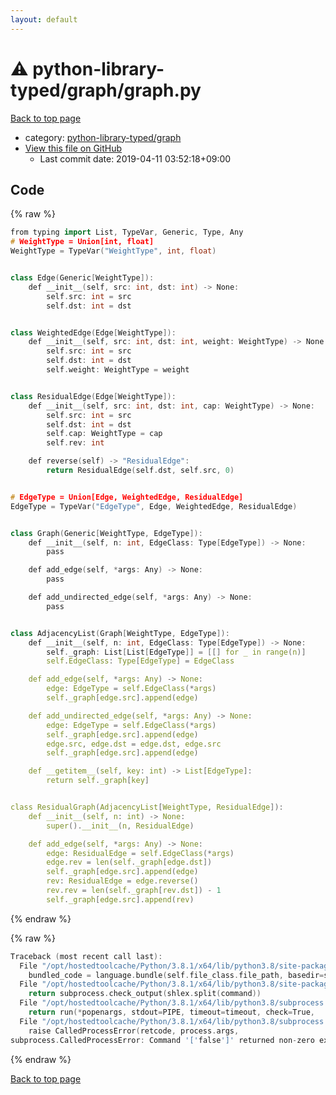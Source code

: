 ```yaml
---
layout: default
---
```


<!-- mathjax config similar to math.stackexchange -->
<script type="text/javascript" async
  src="https://cdnjs.cloudflare.com/ajax/libs/mathjax/2.7.5/MathJax.js?config=TeX-MML-AM_CHTML">
</script>
<script type="text/x-mathjax-config">
  MathJax.Hub.Config({
    TeX: { equationNumbers: { autoNumber: "AMS" }},
    tex2jax: {
      inlineMath: [ ['$','$'] ],
      processEscapes: true
    },
    "HTML-CSS": { matchFontHeight: false },
    displayAlign: "left",
    displayIndent: "2em"
  });
</script>

<script type="text/javascript" src="https://cdnjs.cloudflare.com/ajax/libs/jquery/3.4.1/jquery.min.js"></script>
<script src="https://cdn.jsdelivr.net/npm/jquery-balloon-js@1.1.2/jquery.balloon.min.js" integrity="sha256-ZEYs9VrgAeNuPvs15E39OsyOJaIkXEEt10fzxJ20+2I=" crossorigin="anonymous"></script>
<script type="text/javascript" src="../../../assets/js/copy-button.js"></script>
<link rel="stylesheet" href="../../../assets/css/copy-button.css" />


# :warning: python-library-typed/graph/graph.py

<a href="../../../index.html">Back to top page</a>

* category: <a href="../../../index.html#e3e389e7cc07e0499572b6cf762b37a8">python-library-typed/graph</a>
* <a href="{{ site.github.repository_url }}/blob/master/python-library-typed/graph/graph.py">View this file on GitHub</a>
    - Last commit date: 2019-04-11 03:52:18+09:00




## Code

<a id="unbundled"></a>
{% raw %}
```cpp
from typing import List, TypeVar, Generic, Type, Any
# WeightType = Union[int, float]
WeightType = TypeVar("WeightType", int, float)


class Edge(Generic[WeightType]):
    def __init__(self, src: int, dst: int) -> None:
        self.src: int = src
        self.dst: int = dst


class WeightedEdge(Edge[WeightType]):
    def __init__(self, src: int, dst: int, weight: WeightType) -> None:
        self.src: int = src
        self.dst: int = dst
        self.weight: WeightType = weight


class ResidualEdge(Edge[WeightType]):
    def __init__(self, src: int, dst: int, cap: WeightType) -> None:
        self.src: int = src
        self.dst: int = dst
        self.cap: WeightType = cap
        self.rev: int

    def reverse(self) -> "ResidualEdge":
        return ResidualEdge(self.dst, self.src, 0)


# EdgeType = Union[Edge, WeightedEdge, ResidualEdge]
EdgeType = TypeVar("EdgeType", Edge, WeightedEdge, ResidualEdge)


class Graph(Generic[WeightType, EdgeType]):
    def __init__(self, n: int, EdgeClass: Type[EdgeType]) -> None:
        pass

    def add_edge(self, *args: Any) -> None:
        pass

    def add_undirected_edge(self, *args: Any) -> None:
        pass


class AdjacencyList(Graph[WeightType, EdgeType]):
    def __init__(self, n: int, EdgeClass: Type[EdgeType]) -> None:
        self._graph: List[List[EdgeType]] = [[] for _ in range(n)]
        self.EdgeClass: Type[EdgeType] = EdgeClass

    def add_edge(self, *args: Any) -> None:
        edge: EdgeType = self.EdgeClass(*args)
        self._graph[edge.src].append(edge)

    def add_undirected_edge(self, *args: Any) -> None:
        edge: EdgeType = self.EdgeClass(*args)
        self._graph[edge.src].append(edge)
        edge.src, edge.dst = edge.dst, edge.src
        self._graph[edge.src].append(edge)

    def __getitem__(self, key: int) -> List[EdgeType]:
        return self._graph[key]


class ResidualGraph(AdjacencyList[WeightType, ResidualEdge]):
    def __init__(self, n: int) -> None:
        super().__init__(n, ResidualEdge)

    def add_edge(self, *args: Any) -> None:
        edge: ResidualEdge = self.EdgeClass(*args)
        edge.rev = len(self._graph[edge.dst])
        self._graph[edge.src].append(edge)
        rev: ResidualEdge = edge.reverse()
        rev.rev = len(self._graph[rev.dst]) - 1
        self._graph[edge.src].append(rev)

```
{% endraw %}

<a id="bundled"></a>
{% raw %}
```cpp
Traceback (most recent call last):
  File "/opt/hostedtoolcache/Python/3.8.1/x64/lib/python3.8/site-packages/onlinejudge_verify/docs.py", line 347, in write_contents
    bundled_code = language.bundle(self.file_class.file_path, basedir=self.cpp_source_path)
  File "/opt/hostedtoolcache/Python/3.8.1/x64/lib/python3.8/site-packages/onlinejudge_verify/languages/other.py", line 48, in bundle
    return subprocess.check_output(shlex.split(command))
  File "/opt/hostedtoolcache/Python/3.8.1/x64/lib/python3.8/subprocess.py", line 411, in check_output
    return run(*popenargs, stdout=PIPE, timeout=timeout, check=True,
  File "/opt/hostedtoolcache/Python/3.8.1/x64/lib/python3.8/subprocess.py", line 512, in run
    raise CalledProcessError(retcode, process.args,
subprocess.CalledProcessError: Command '['false']' returned non-zero exit status 1.

```
{% endraw %}

<a href="../../../index.html">Back to top page</a>

